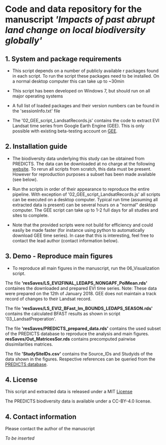 # Code and data repository for the manuscript *'Impacts of past abrupt land change on local biodiversity globally'*

## 1. System and package requirements
- This script depends on a number of publicly available r packages found in each script. To run the script these packages need to be installed. On a normal desktop computer this can take up to ~30min

- This script has been developed on Windows 7, but should run on all major operating systems

- A full list of loaded packages and their version numbers can be found in the 'sessionInfo.txt' file

- The '02_GEE_script_LandsatRecords.js' contains the code to extract EVI Landsat time series from Google Earth Engine (GEE). This is only possible with existing beta-testing account on [GEE](https://earthengine.google.com/). 

## 2. Installation guide

- The biodiversity data underlying this study can be obtained from PREDICTS. The data can be downloaded at no charge at the following [website](https://data.nhm.ac.uk/dataset/the-2016-release-of-the-predicts-database). To rerun all scripts from scratch, this data must be present. However for reproduction purposes a subset has been made available (see below).

- Run the scripts in order of their appearance to reproduce the entire pipeline. With exception of '02_GEE_script_LandsatRecords.js' all scripts can be executed on a desktop computer. Typical run time (assuming all extracted data is present) can be several hours on a "normal" desktop computer. The GEE script can take up to 1-2 full days for all studies and sites to complete. 

- Note that the provided scripts were not build for efficiency and could easily be made faster (for instance using python to automatically download GEE time series). In case that this is interesting, feel free to contact the lead author (contact information below).

## 3. Demo - Reproduce main figures

- To reproduce all main figures in the manuscript, run the 06_Visualization script.

The file **'resSaves/LS_EVI2FINAL_LEDAPS_NONGAPF_PolMean.rds'** containes the downloaded and prepared EVI time series. Note: These data were prepared on the 12th of January 2018. GEE does not maintain a track record of changes to their Landsat record. 

The file **'resSaves/LS_EVI2_BFast_lm_BOUNDS_LEDAPS_SEASON.rds'** contains the calculated BFAST results as shown in script '03_LandsatPreperation'.

The file **'resSaves/PREDICTS_prepared_data.rds'** contains the used subset of the PREDICTS database to reproduce the analysis and main figures. **resSaves/Out_MatricesSor.rds** contains precomputed pairwise dissimilarities matrices.

The file **'StudySiteIDs.csv'** contains the Source_IDs and Studyids of the data shown in the figures. Respective references can be queried from the [PREDICTS database](https://data.nhm.ac.uk/dataset/the-2016-release-of-the-predicts-database).

## 4. License 

This script and extracted data is released under a MIT [License](https://github.com/Martin-Jung/PastDisturbance/blob/master/LICENSE)

The PREDICTS biodiversity data is available under a  CC-BY-4.0 license.

## 4. Contact information

Please contact the author of the manuscript 

*To be inserted*
